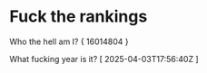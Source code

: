 # Fuck the rankings

Who the hell am I?
{ 16014804 }

What fucking year is it?
[ 2025-04-03T17:56:40Z ]

